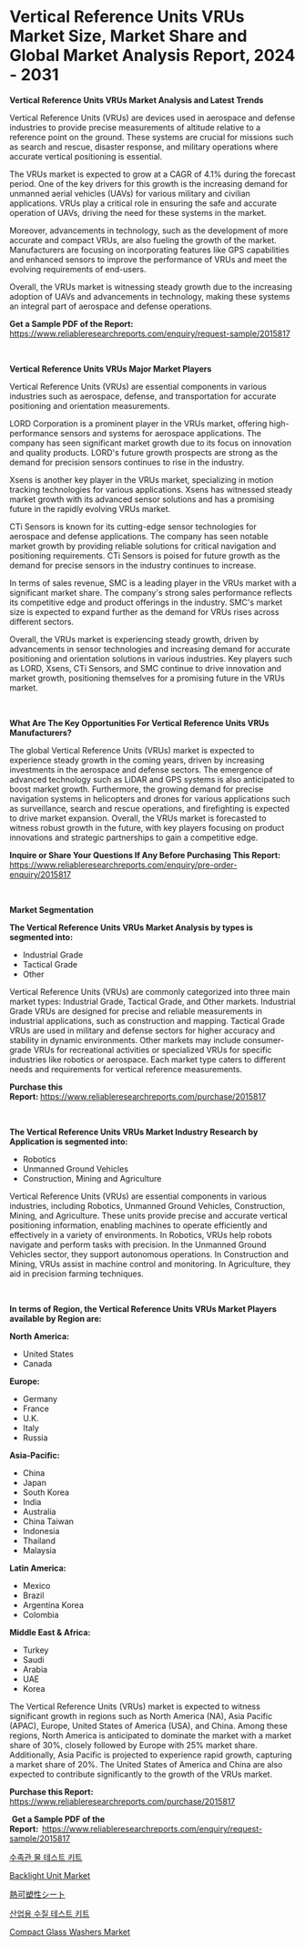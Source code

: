 <p><h1>Vertical Reference Units VRUs Market Size, Market Share and Global Market Analysis Report, 2024 - 2031</h1></p><p><strong>Vertical Reference Units VRUs Market Analysis and Latest Trends</strong></p>
<p><p>Vertical Reference Units (VRUs) are devices used in aerospace and defense industries to provide precise measurements of altitude relative to a reference point on the ground. These systems are crucial for missions such as search and rescue, disaster response, and military operations where accurate vertical positioning is essential.</p><p>The VRUs market is expected to grow at a CAGR of 4.1% during the forecast period. One of the key drivers for this growth is the increasing demand for unmanned aerial vehicles (UAVs) for various military and civilian applications. VRUs play a critical role in ensuring the safe and accurate operation of UAVs, driving the need for these systems in the market.</p><p>Moreover, advancements in technology, such as the development of more accurate and compact VRUs, are also fueling the growth of the market. Manufacturers are focusing on incorporating features like GPS capabilities and enhanced sensors to improve the performance of VRUs and meet the evolving requirements of end-users.</p><p>Overall, the VRUs market is witnessing steady growth due to the increasing adoption of UAVs and advancements in technology, making these systems an integral part of aerospace and defense operations.</p></p>
<p><strong>Get a Sample PDF of the Report:&nbsp;</strong> <a href="https://www.reliableresearchreports.com/enquiry/request-sample/2015817">https://www.reliableresearchreports.com/enquiry/request-sample/2015817</a></p>
<p>&nbsp;</p>
<p><strong>Vertical Reference Units VRUs Major Market Players</strong></p>
<p><p>Vertical Reference Units (VRUs) are essential components in various industries such as aerospace, defense, and transportation for accurate positioning and orientation measurements. </p><p>LORD Corporation is a prominent player in the VRUs market, offering high-performance sensors and systems for aerospace applications. The company has seen significant market growth due to its focus on innovation and quality products. LORD's future growth prospects are strong as the demand for precision sensors continues to rise in the industry.</p><p>Xsens is another key player in the VRUs market, specializing in motion tracking technologies for various applications. Xsens has witnessed steady market growth with its advanced sensor solutions and has a promising future in the rapidly evolving VRUs market.</p><p>CTi Sensors is known for its cutting-edge sensor technologies for aerospace and defense applications. The company has seen notable market growth by providing reliable solutions for critical navigation and positioning requirements. CTi Sensors is poised for future growth as the demand for precise sensors in the industry continues to increase.</p><p>In terms of sales revenue, SMC is a leading player in the VRUs market with a significant market share. The company's strong sales performance reflects its competitive edge and product offerings in the industry. SMC's market size is expected to expand further as the demand for VRUs rises across different sectors.</p><p>Overall, the VRUs market is experiencing steady growth, driven by advancements in sensor technologies and increasing demand for accurate positioning and orientation solutions in various industries. Key players such as LORD, Xsens, CTi Sensors, and SMC continue to drive innovation and market growth, positioning themselves for a promising future in the VRUs market.</p></p>
<p>&nbsp;</p>
<p><strong>What Are The Key Opportunities For Vertical Reference Units VRUs Manufacturers?</strong></p>
<p><p>The global Vertical Reference Units (VRUs) market is expected to experience steady growth in the coming years, driven by increasing investments in the aerospace and defense sectors. The emergence of advanced technology such as LiDAR and GPS systems is also anticipated to boost market growth. Furthermore, the growing demand for precise navigation systems in helicopters and drones for various applications such as surveillance, search and rescue operations, and firefighting is expected to drive market expansion. Overall, the VRUs market is forecasted to witness robust growth in the future, with key players focusing on product innovations and strategic partnerships to gain a competitive edge.</p></p>
<p><strong>Inquire or Share Your Questions If Any Before Purchasing This Report:</strong> <a href="https://www.reliableresearchreports.com/enquiry/pre-order-enquiry/2015817">https://www.reliableresearchreports.com/enquiry/pre-order-enquiry/2015817</a></p>
<p>&nbsp;</p>
<p><strong>Market Segmentation</strong></p>
<p><strong>The Vertical Reference Units VRUs Market Analysis by types is segmented into:</strong></p>
<p><ul><li>Industrial Grade</li><li>Tactical Grade</li><li>Other</li></ul></p>
<p><p>Vertical Reference Units (VRUs) are commonly categorized into three main market types: Industrial Grade, Tactical Grade, and Other markets. Industrial Grade VRUs are designed for precise and reliable measurements in industrial applications, such as construction and mapping. Tactical Grade VRUs are used in military and defense sectors for higher accuracy and stability in dynamic environments. Other markets may include consumer-grade VRUs for recreational activities or specialized VRUs for specific industries like robotics or aerospace. Each market type caters to different needs and requirements for vertical reference measurements.</p></p>
<p><strong>Purchase this Report:&nbsp;</strong><a href="https://www.reliableresearchreports.com/purchase/2015817">https://www.reliableresearchreports.com/purchase/2015817</a></p>
<p>&nbsp;</p>
<p><strong>The Vertical Reference Units VRUs Market Industry Research by Application is segmented into:</strong></p>
<p><ul><li>Robotics</li><li>Unmanned Ground Vehicles</li><li>Construction, Mining and Agriculture</li></ul></p>
<p><p>Vertical Reference Units (VRUs) are essential components in various industries, including Robotics, Unmanned Ground Vehicles, Construction, Mining, and Agriculture. These units provide precise and accurate vertical positioning information, enabling machines to operate efficiently and effectively in a variety of environments. In Robotics, VRUs help robots navigate and perform tasks with precision. In the Unmanned Ground Vehicles sector, they support autonomous operations. In Construction and Mining, VRUs assist in machine control and monitoring. In Agriculture, they aid in precision farming techniques.</p></p>
<p>&nbsp;</p>
<p><strong>In terms of Region, the Vertical Reference Units VRUs Market Players available by Region are:</strong></p>
<p>
    <p> <strong> North America: </strong>
        <ul>
            <li>United States</li>
            <li>Canada</li>
        </ul>
        </p> 
    <p> <strong> Europe: </strong>
        <ul>
            <li>Germany</li>
            <li>France</li>
            <li>U.K.</li>
            <li>Italy</li>
            <li>Russia</li>
        </ul>
        </p> 
    <p> <strong> Asia-Pacific: </strong>
        <ul>
            <li>China</li>
            <li>Japan</li>
            <li>South Korea</li>
            <li>India</li>
            <li>Australia</li>
            <li>China Taiwan</li>
            <li>Indonesia</li>
            <li>Thailand</li>
            <li>Malaysia</li>
        </ul>
        </p> 
    <p> <strong> Latin America: </strong>
        <ul>
            <li>Mexico</li>
            <li>Brazil</li>
            <li>Argentina Korea</li>
            <li>Colombia</li>
        </ul>
        </p> 
    <p> <strong> Middle East & Africa: </strong>
        <ul>
            <li>Turkey</li>
            <li>Saudi</li>
            <li>Arabia</li>
            <li>UAE</li>
            <li>Korea</li>
        </ul>
    </p>
    </p>
<p><p>The Vertical Reference Units (VRUs) market is expected to witness significant growth in regions such as North America (NA), Asia Pacific (APAC), Europe, United States of America (USA), and China. Among these regions, North America is anticipated to dominate the market with a market share of 30%, closely followed by Europe with 25% market share. Additionally, Asia Pacific is projected to experience rapid growth, capturing a market share of 20%. The United States of America and China are also expected to contribute significantly to the growth of the VRUs market.</p></p>
<p><strong>Purchase this Report: </strong><a href="https://www.reliableresearchreports.com/purchase/2015817">https://www.reliableresearchreports.com/purchase/2015817</a></p>
<p>&nbsp;<strong>Get a Sample PDF of the Report:&nbsp;&nbsp;</strong><a href="https://www.reliableresearchreports.com/enquiry/request-sample/2015817">https://www.reliableresearchreports.com/enquiry/request-sample/2015817</a></p>
<p><strong></strong></p>
<p><p><a href="https://medium.com/@do_trejo/%EC%88%98%EC%A1%B1%EA%B4%80-%EC%88%98%EC%A7%88-%EC%8B%9C%ED%97%98-%ED%82%A4%ED%8A%B8-%EC%8B%9C%EC%9E%A5%EC%9D%80-%EC%8B%9C%EC%9E%A5-%EC%A0%90%EC%9C%A0%EC%9C%A8-%EC%8B%9C%EC%9E%A5-%EB%8F%99%ED%96%A5-%EB%B0%8F-%EC%8B%9C%EC%9E%A5-%EC%84%B1%EC%9E%A5%EC%97%90-%EA%B4%80%ED%95%9C-%EC%A0%95%EB%B3%B4%EB%A5%BC-%EC%A0%9C%EA%B3%B5%ED%95%A9%EB%8B%88%EB%8B%A4-9b94e6ee26f1">수족관 물 테스트 키트</a></p><p><a href="https://view.publitas.com/reportprime-1/backlight-unit-market-research-report-provides-critical-insights-that-can-help-shape-business-development-and-investment-strategies/">Backlight Unit Market</a></p><p><a href="https://medium.com/@silverbeaudinsa406dp355ue/%E7%86%B1%E5%8F%AF%E5%A1%91%E6%80%A7%E3%82%B7%E3%83%BC%E3%83%88%E5%B8%82%E5%A0%B4%E3%81%AF-%E5%B8%82%E5%A0%B4%E3%82%B7%E3%82%A7%E3%82%A2-%E5%B8%82%E5%A0%B4%E3%83%88%E3%83%AC%E3%83%B3%E3%83%89-%E5%B8%82%E5%A0%B4%E6%88%90%E9%95%B7%E3%81%AB%E9%96%A2%E3%81%99%E3%82%8B%E6%83%85%E5%A0%B1%E3%82%92%E6%8F%90%E4%BE%9B%E3%81%97%E3%81%BE%E3%81%99-5e22e1b8bf33">熱可塑性シート</a></p><p><a href="https://medium.com/@do_trejo/%EC%82%B0%EC%97%85%EC%9A%A9-%EC%88%98%EC%A7%88-%EA%B2%80%EC%82%AC-%ED%82%A4%ED%8A%B8-%EC%8B%9C%EC%9E%A5-%EA%B7%9C%EB%AA%A8-%EB%B0%8F-%EC%8B%9C%EC%9E%A5-%EB%8F%99%ED%96%A5-%EC%A0%84%EC%B2%B4-%EC%82%B0%EC%97%85-%EA%B0%9C%EC%9A%94-2024%EB%85%84%EB%B6%80%ED%84%B0-2031%EB%85%84%EA%B9%8C%EC%A7%80-7205dfcefaf8">산업용 수질 테스트 키트</a></p><p><a href="https://extreme-scabiosa-c81.notion.site/Compact-Glass-Washers-Market-Size-Reflecting-a-Forecast-Till-2031-Market-By-Type-By-Application-an-10c5fbfafc554f2292425474694d112a">Compact Glass Washers Market</a></p></p>